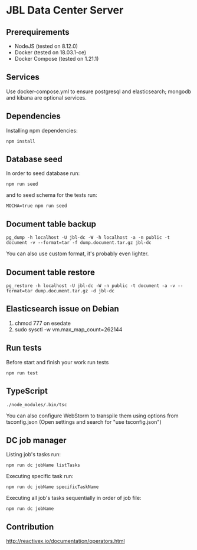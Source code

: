 # JBL Data Center Server

## Prerequirements
- NodeJS (tested on 8.12.0)
- Docker (tested on 18.03.1-ce)
- Docker Compose (tested on 1.21.1)

## Services
Use docker-compose.yml to ensure postgresql and elasticsearch; mongodb and kibana are optional services.

## Dependencies
Installing npm dependencies:
```
npm install
```

## Database seed
In order to seed database run:
```
npm run seed
``` 
and to seed schema for the tests run: 
```
MOCHA=true npm run seed
```

## Document table backup
```
pg_dump -h localhost -U jbl-dc -W -h localhost -a -n public -t document -v --format=tar -f dump.document.tar.gz jbl-dc
```
You can also use custom format, it's probably even lighter.

## Document table restore
```
pg_restore -h localhost -U jbl-dc -W -n public -t document -a -v --format=tar dump.document.tar.gz -d jbl-dc
```

## Elasticsearch issue on Debian
1. chmod 777 on esedate
2. sudo sysctl -w vm.max_map_count=262144


## Run tests
Before start and finish your work run tests
```
npm run test

```

## TypeScript
```
./node_modules/.bin/tsc
```

You can also configure WebStorm to transpile them using options from tsconfig.json (Open settings and search for "use tsconfig.json")

## DC job manager
Listing job's tasks run:
```
npm run dc jobName listTasks
```

Executing specific task run:
```
npm run dc jobName specificTaskName
```

Executing all job's tasks sequentially in order of job file:
```
npm run dc jobName
```

## Contribution

http://reactivex.io/documentation/operators.html

